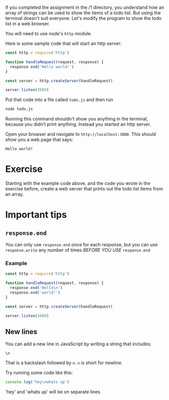 If you completed the assignment in the /1 directory, you understand how an array of strings can be used to show the items of a todo list. But using the terminal doesn't suit everyone. Let's modify the program to show the todo list in a web browser.

You will need to use node's `http` module.

Here is some sample code that will start an http server:

```js
const http = require('http')

function handleRequest(request, response) {
  response.end('Hello world!')
}

const server = http.createServer(handleRequest)

server.listen(3000)

```

Put that code into a file called `todo.js` and then run

```sh
node todo.js
```

Running this command shouldn't show you anything in the terminal, because you didn't print anything. Instead you started an http server.

Open your browser and navigate to `http://localhost:3000`. This should show you a web page that says:

```
Hello world!
```

# Exercise
Starting with the example code above, and the code you wrote in the exercise before, create a web server that prints out the todo list items from an array.

# Important tips

## `response.end`
You can only use `response.end` once for each response, but you can use `response.write` any number of times *BEFORE YOU USE* `response.end`

### Example

```js
const http = require('http')

function handleRequest(request, response) {
  response.end('Hello\n')
  response.end('world!')
}

const server = http.createServer(handleRequest)

server.listen(3000)

```

## New lines
You can add a new line in JavaScript by writing a string that includes:
```
\n
```

That is a backslash followed by `n`. `n` is short for newline. 

Try running some code like this:
```js
console.log('hey\nwhats up')
```

'hey' and 'whats up' will be on separate lines.

